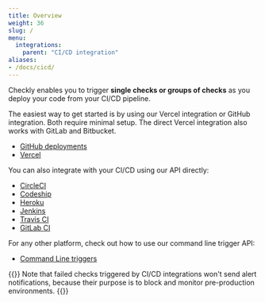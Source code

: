 ```yaml
---
title: Overview
weight: 36
slug: /
menu:
  integrations:
    parent: "CI/CD integration"
aliases:
- /docs/cicd/
---
```


Checkly enables you to trigger **single checks or groups of checks** as you deploy your code from your CI/CD pipeline. 

The easiest way to get started is by using our Vercel integration or GitHub integration. Both require minimal setup.
The direct Vercel integration also works with GitLab and Bitbucket.

- [GitHub deployments](/docs/cicd/github/)
- [Vercel](/docs/cicd/vercel/)

You can also integrate with your CI/CD using our API directly:

- [CircleCI](/docs/cicd/circleci/)
- [Codeship](/docs/cicd/codeship/)
- [Heroku](/docs/cicd/heroku/)
- [Jenkins](/docs/cicd/jenkins/)
- [Travis CI](/docs/cicd/travisci/)
- [GitLab CI](/docs/cicd/gitlabci)

For any other platform, check out how to use our command line trigger API:

- [Command Line triggers](/docs/cicd/triggers/)

{{<info >}}
Note that failed checks triggered by CI/CD integrations won't send alert notifications, because their purpose is to block and monitor pre-production environments.
{{</info >}}
